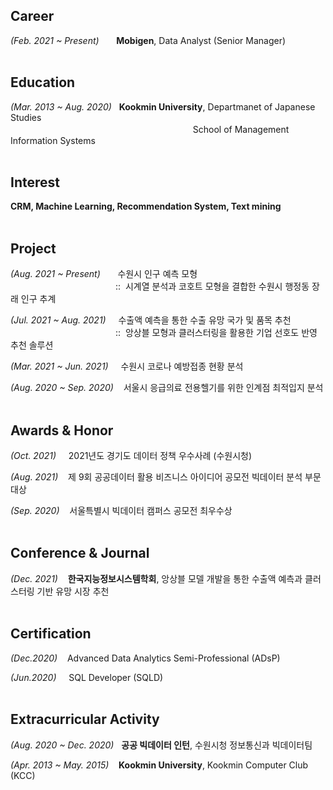 ## Career

*(Feb. 2021 ~ Present)*&nbsp;&nbsp;&nbsp;&nbsp;&nbsp;&nbsp;&nbsp;**Mobigen**, Data Analyst (Senior Manager)
</br>
</br>

## Education

*(Mar. 2013 ~ Aug. 2020)*&nbsp;&nbsp;&nbsp;**Kookmin University**, Departmanet of Japanese Studies <br>
　　　　　　　　　　　　　　　　　　　　&nbsp;&nbsp;&nbsp;School of Management Information Systems
</br>
</br>

## Interest

**CRM, Machine Learning, Recommendation System, Text mining**
</br>
</br>

## Project

*(Aug. 2021 ~ Present)*&nbsp;&nbsp;&nbsp;&nbsp;&nbsp;&nbsp;&nbsp;수원시 인구 예측 모형&nbsp;&nbsp; <br>
　　　　　　　　　　　　::&nbsp;&nbsp;시계열 분석과 코호트 모형을 결합한 수원시 행정동 장래 인구 추계
            
*(Jul. 2021 ~ Aug. 2021)*&nbsp;&nbsp;&nbsp;&nbsp;&nbsp;수출액 예측을 통한 수출 유망 국가 및 품목 추천 <br>
　　　　　　　　　　　　::&nbsp;&nbsp;앙상블 모형과 클러스터링을 활용한 기업 선호도 반영 추천 솔루션

*(Mar. 2021 ~ Jun. 2021)*&nbsp;&nbsp;&nbsp;&nbsp;&nbsp;수원시 코로나 예방접종 현황 분석 

*(Aug. 2020 ~ Sep. 2020)*&nbsp;&nbsp;&nbsp;&nbsp;서울시 응급의료 전용헬기를 위한 인계점 최적입지 분석
</br>
</br>

## Awards & Honor

*(Oct. 2021)*&nbsp;&nbsp;&nbsp;&nbsp; 2021년도 경기도 데이터 정책 우수사례 (수원시청)

*(Aug. 2021)*&nbsp;&nbsp;&nbsp; 제 9회 공공데이터 활용 비즈니스 아이디어 공모전 빅데이터 분석 부문 대상

*(Sep. 2020)*&nbsp;&nbsp;&nbsp; 서울특별시 빅데이터 캠퍼스 공모전 최우수상
</br>
</br>

## Conference & Journal

*(Dec. 2021)*&nbsp;&nbsp;&nbsp; **한국지능정보시스템학회**, 앙상블 모델 개발을 통한 수출액 예측과 클러스터링 기반 유망 시장 추천
</br>
</br>

## Certification

*(Dec.2020)*&nbsp;&nbsp;&nbsp; Advanced Data Analytics Semi-Professional (ADsP)

*(Jun.2020)*&nbsp;&nbsp;&nbsp;&nbsp; SQL Developer (SQLD)
</br>
</br>


## Extracurricular Activity
*(Aug. 2020 ~ Dec. 2020)*&nbsp;&nbsp;&nbsp;**공공 빅데이터 인턴**, 수원시청 정보통신과 빅데이터팀

*(Apr. 2013 ~ May. 2015)*&nbsp;&nbsp;&nbsp;&nbsp;**Kookmin University**, Kookmin Computer Club (KCC)
